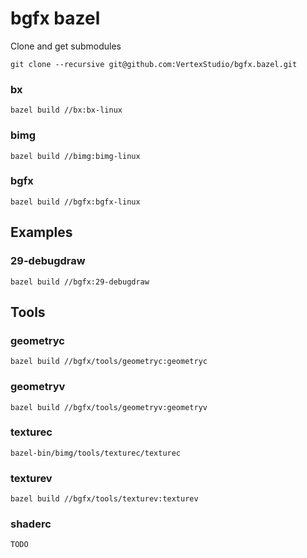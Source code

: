 # bgfx bazel

Clone and get submodules
```
git clone --recursive git@github.com:VertexStudio/bgfx.bazel.git
```

### bx
```
bazel build //bx:bx-linux
```

### bimg
```
bazel build //bimg:bimg-linux
```

### bgfx
```
bazel build //bgfx:bgfx-linux
```

## Examples

### 29-debugdraw
```
bazel build //bgfx:29-debugdraw
```

## Tools

### geometryc
```
bazel build //bgfx/tools/geometryc:geometryc
```

### geometryv
```
bazel build //bgfx/tools/geometryv:geometryv
```

### texturec
```
bazel-bin/bimg/tools/texturec/texturec
```

### texturev
```
bazel build //bgfx/tools/texturev:texturev
```

### shaderc
```
TODO
```
